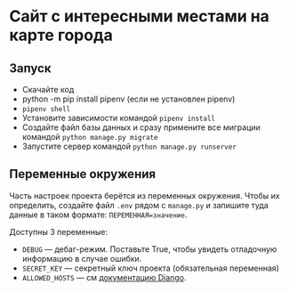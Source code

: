 # Сайт c интересными местами на карте города

## Запуск

- Скачайте код
- python -m pip install pipenv (если не установлен pipenv)
- `pipenv shell`
- Установите зависимости командой `pipenv install`
- Создайте файл базы данных и сразу примените все миграции командой `python manage.py migrate`
- Запустите сервер командой `python manage.py runserver`


## Переменные окружения

Часть настроек проекта берётся из переменных окружения. Чтобы их определить, создайте файл `.env` рядом с `manage.py` и запишите туда данные в таком формате: `ПЕРЕМЕННАЯ=значение`.

Доступны 3 переменные:
- `DEBUG` — дебаг-режим. Поставьте True, чтобы увидеть отладочную информацию в случае ошибки.
- `SECRET_KEY` — секретный ключ проекта (обязательная переменная)
- `ALLOWED_HOSTS` — см [документацию Django](https://docs.djangoproject.com/en/3.1/ref/settings/#allowed-hosts).

